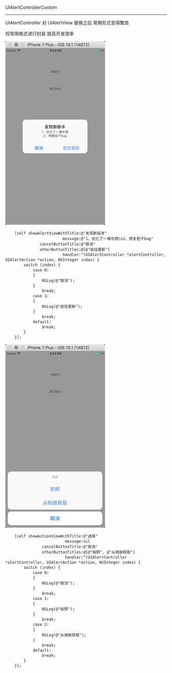 

UIAlertControllerCustom

----------------------------------------------------------------------------------

UIAlertController 对 UIAlertView 替换之后 常用形式变得繁琐 

将常用格式进行封装 提高开发效率
  
![image](./source/alert.png)


```objc  
    [self showAlertViewWithTitle:@"发现新版本" 
                         message:@"1、优化了一堆东西\n2、修复若干bug" 
               cancelButtonTitle:@"取消" 
               otherButtonTitles:@[@"前往更新"] 
                         handler:^(UIAlertController *alertController, UIAlertAction *action, NSInteger index) {
        switch (index) {
            case 0:
            {
                NSLog(@"取消");
            }
                break;
            case 1:
            {
                NSLog(@"前往更新");
            }
                break;
            default:
                break;
        }
    }];
```




![image](./source/action.png)

```objc
    [self showActionViewWithTitle:@"选择"
                          message:nil 
                cancelButtonTitle:@"取消" 
                otherButtonTitles:@[@"拍照", @"从相册获取"]
                          handler:^(UIAlertController *alertController, UIAlertAction *action, NSInteger index) {
        switch (index) {
            case 0:
            {
                NSLog(@"取消");
            }
                break;
            case 1:
            {
                NSLog(@"拍照");
            }
                break;
            case 2:
            {
                NSLog(@"从相册获取");
            }
                break;
            default:
                break;
        }
    }];
```


